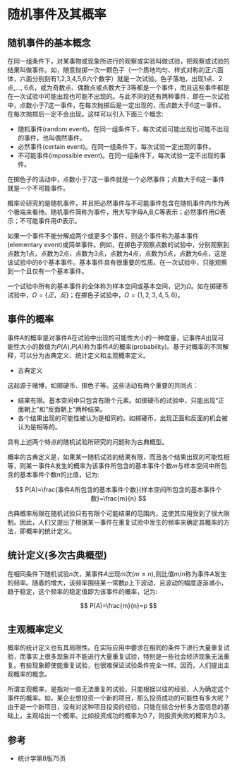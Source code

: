 # 随机事件及其概率


## 随机事件的基本概念
在同一组条件下，对某事物或现象所进行的观察或实验叫做试验，把观察或试验的结果叫做事件。如，随意抛掷一次一颗色子（一个质地均匀、样式对称的正六面体，六面分别刻有1,2,3,4,5,6六个数字）就是一次试验。色子落地，出现1点、2点,..., 6点，或为奇数点、偶数点或点数大于3等都是一个事件，而且这些事件都是在一次试验中可能出现也可能不出现的。与此不同的还有两种事件，即在一次试验中，点数小于7这一事件，在每次抛掷后是一定出现的，而点数大于6这一事件，在每次抛掷后一定不会出现。这样可以引入下面三个概念:

- 随机事件(random event)。在同一组条件下，每次试验可能出现也可能不出现的事件，也叫偶然事件。
- 必然事件(certain event)。在同一组条件下，每次试验一定出现的事件。
- 不可能事件(impossible event)。在同一组条件下，每次试验一定不出现的事件。

在掷色子的活动中，点数小于7这一事件就是一个必然事件；点数大于6这一事件就是一个不可能事件。


概率论研究的是随机事件，并且把必然事件与不可能事件包含在随机事件内作为两个极端来看待。随机事件简称为事件，用大写字母A,B,C等表示；必然事件用$\Omega$表示；不可能事件用$\Phi$表示。

如果一个事件不能分解成两个或更多个事件，则这个事件称为基本事件(elementary event)或简单事件。例如，在掷色子观察点数的试验中，分别观察到点数为1点，点数为2点，点数为3点，点数为4点，点数为5点，点数为6点，这是该试验中的6个基本事件。基本事件具有很重要的性质。在一次试验中，只能观察到一个且仅有一个基本事件。

一个试验中所有的基本事件的全体称为样本空间或基本空间，记为$\Omega$。如在掷硬币试验中，$\Omega=\{正，反\}$；在掷色子试验中，$\Omega=\{1,2,3,4,5,6\}$。



## 事件的概率

事件A的概率是对事件A在试验中出现的可能性大小的一种度量，记事件$A$出现可能性大小的数值为$P(A)$,$P(A)$称为事件$A$的概率(probability)。基于对概率的不同解释，可以分为古典定义、统计定义和主观概率定义。

- 古典定义

这起源于赌博，如掷硬币、掷色子等。这些活动有两个重要的共同点：

- 结果有限。基本空间中只包含有限个元素。如掷硬币的试验中，只能出现“正面朝上”和“反面朝上”两种结果。
- 各个结果出现的可能性被认为是相同的。如掷硬币，出现正面和反面的机会被认为是相等的。

具有上述两个特点的随机试验所研究的问题称为古典概型。

概率的古典定义是，如果某一随机试验的结果有限，而且各个结果出现的可能性相等，则某一事件A发生的概率为该事件所包含的基本事件个数$m$与样本空间中所包含的基本事件个数$n$的比值，记为:

$$
P(A)=\frac{事件A所包含的基本事件个数}{样本空间所包含的基本事件个数}=\frac{m}{n}
$$

古典概率局限在随机试验只有有限个可能结果的范围内，这使其应用受到了很大限制。因此，人们又提出了根据某一事件在重复试验中发生的频率来确定其概率的方法，即概率的统计定义。

## 统计定义(多次古典概型)

在相同条件下随机试验$n$次，某事件$A$出现$m$次($m \leq n$),则比值$m/n$称为事件$A$发生的频率。随着的增大，该频率围绕某一常数$p$上下波动，且波动的幅度逐渐减小，趋于稳定，这个频率的稳定值即为该事件的概率，记为:

$$
P(A)=\frac{m}{n}=p
$$


## 主观概率定义

概率的统计定义也有其局限性。在实际应用中要求在相同的条件下进行大量重复试验，而事实上很多现象并不能进行大量重复试验，特别是一些社会经济现象无法重复。有些现象即使能重复试验，也很难保证试验条件完全一样。因而，人们提出主观概率的概念。

所谓主观概率，是指对一些无法重复的试验，只能根据以往的经验，人为确定这个事件的概率。如，某企业想投资一个新的项目，那么投资成功的可能性有多大呢？由于是一个新项目，没有对这种项目投资的经验，只能在综合分析多方面信息的基础上，主观给出一个概率。比如投资成功的概率为0.7，则投资失败的概率为0.3。

## 参考
- 统计学第8版75页
